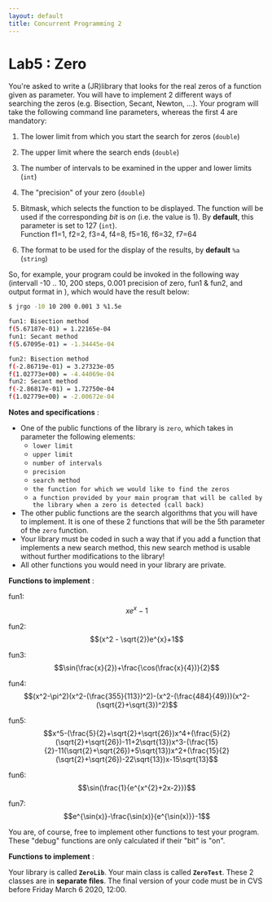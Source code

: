 ```yaml
---
layout: default
title: Concurrent Programming 2
---
```


# Lab5 : Zero

You're asked to write a (JR)library that looks for the real zeros of a function given as parameter.  You will have to implement 2 different ways of searching the zeros (e.g. Bisection, Secant, Newton, ...). Your program will take the following command line parameters, whereas the first 4 are mandatory: 


1) The lower limit from which you start the search for zeros (`double`)

2) The upper limit where the search ends (`double`)

3) The number of intervals to be examined in the upper and lower limits (`int`)

4) The "precision" of your zero (`double`)

5) Bitmask, which selects the function to be displayed. The function will be used if the corresponding _bit_ is _on_ (i.e. the value is 1). By **default**, this parameter is set to 127 (`int`).
<br>Function f1=1, f2=2, f3=4, f4=8, f5=16, f6=32, f7=64

6) The format to be used for the display of the results, by **default** `%a` (`string`)


So, for example, your program could be invoked in the following way (intervall -10 .. 10, 200 steps, 0.001 precision of zero, fun1 & fun2, and output format in ), which would have the result below:

```bash
$ jrgo -10 10 200 0.001 3 %1.5e

fun1: Bisection method
f(5.67187e-01) = 1.22165e-04
fun1: Secant method
f(5.67095e-01) = -1.34445e-04

fun2: Bisection method
f(-2.86719e-01) = 3.27323e-05
f(1.02773e+00) = -4.44069e-04
fun2: Secant method
f(-2.86817e-01) = 1.72750e-04
f(1.02779e+00) = -2.00672e-04
```

**Notes and specifications** :

- One of the public functions of the library is `zero`, which takes in parameter the following elements: 
  - `lower limit`
  - `upper limit`
  - `number of intervals`
  -  `precision`
  -  `search method`
  - `the function for which we would like to find the zeros`
  - `a function provided by your main program that will be called by the library when a zero is detected (call back)`
- The other public functions are the search algorithms that you will have to implement. It is one of these 2 functions that will be the 5th parameter of the `zero` function.
- Your library must be coded in such a way that if you add a function that implements a new search method, this new search method is usable without further modifications to the library!
- All other functions you would need in your library are private.



**Functions to implement** :

fun1: $$xe^{x}-1$$

fun2: $$(x^2 - \sqrt{2})e^{x}+1$$

fun3: $$\sin(\frac{x}{2})+\frac{\cos(\frac{x}{4})}{2}$$

fun4: $$(x^2-\pi^2)(x^2-(\frac{355}{113})^2)-(x^2-(\frac{484}{49}))(x^2-(\sqrt{2}+\sqrt{3})^2)$$

fun5: $$x^5-(\frac{5}{2}+\sqrt{2}+\sqrt{26})x^4+(\frac{5}{2}(\sqrt{2}+\sqrt{26})-11+2\sqrt{13})x^3-(\frac{15}{2}-11(\sqrt{2}+\sqrt{26})+5\sqrt{13})x^2+(\frac{15}{2}(\sqrt{2}+\sqrt{26})-22\sqrt{13})x-15\sqrt{13}$$

fun6: $$\sin(\frac{1}{e^{x^{2}+2x-2}})$$

fun7: $$e^{\sin(x)}-\frac{\sin(x)}{e^{\sin(x)}}-1$$

You are, of course, free to implement other functions to test your program. These "debug" functions are only calculated if their "bit" is "on".

**Functions to implement** :

Your library is called **`ZeroLib`**.  Your main class is called **`ZeroTest`**.  These 2 classes are in **separate files**.  The final version of your code must be in CVS before Friday March 6 2020, 12:00.
